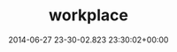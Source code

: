 ---
title:		"workplace"
type:		"upload"
description:		"TBC"
date:		"2014-06-27 23-30-02.823 23:30:02+00:00"
album:		"city"
filename:		"workplace.md"
series:		""
cl_public_id:		"city/workplace"
cl_version:		1497000467
format:		"jpg"
bytes:		2007286
width:		2560
height:		1440
exposure_mode:		"Auto"
program:		"Program AE"
aperture:		"2.2"
focal_length:		"4.1 mm"
iso:		"100"
shutter_speed:		"1/30"
metering:		"Multi-segment"
flash:		"No Flash"
white_balance:		"Auto"
colour_temp:		"No colour temperature"
has_crop:		"No"
orientation:		"Horizontal (normal)"
camera_model:		"iPhone 5s"
lens_info:		"4.12mm f/2.2"
artist:		"No artist info"
x_resolution:		"72"
y_resolution:		"72"
---